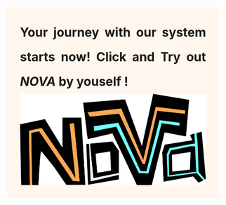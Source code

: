 <div>
  <div class="outbox" >
      <h1 class="absolute textbox" style="text-align: justify;">
        <span class="textword">
          Your journey with our system starts now! Click and Try out <span style="font-style: italic">NOVA</span> by youself ! <carbon:arrow-right class="inline"/>
          <img src="/img/nova_logo.png" class="h-10 mt-0.3rem mr-1rem cursor-pointer zoom"  style="float:right"
          @click="$slidev.nav.next"
          > 
        </span>
      </h1>
  </div>
</div>

<style>

div.slidev-layout.default.background.slidev-page.slidev-page-8{
  position: relative;
}
div.slidev-layout.default.background.slidev-page.slidev-page-8::after{
  content: '';
  position: absolute;
  inset: 0;
  z-index: -1;
  opacity: .1;
  background-image: url('/img/bg.jpg');
  background-size: cover;
  background-position: center;
}
.outbox{
  display: flex;
  justify-content: center;
  align-items: center;
}
.slidev-layout h1{
  background-color: #fff7ed;
  /* border-radius: 1.5rem; */
  color: #000;
  display: inline;
  font-size: 35px;
  line-height: 2;
}
.textbox .textword{
  background-color: #fff7ed;
  display: inline-block;
  line-height: 2;
  margin: 10px;
  padding: 30px;
}
.textbox{
    width: 800px;
    top:30%;
}
.zoom{
  transition: transform .2s;
}
.zoom:hover{
  transform: scale(1.3);
}
</style>